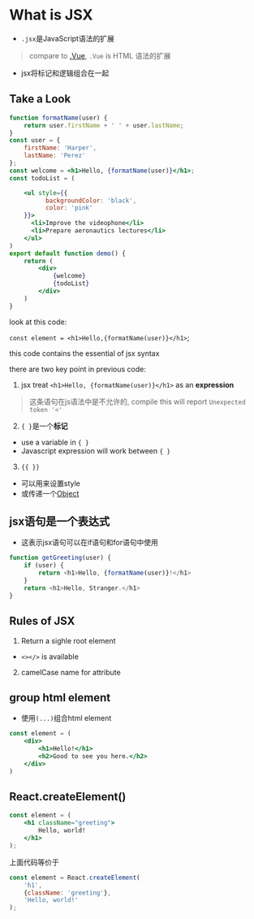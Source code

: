 # What is JSX

- `.jsx`是JavaScript语法的扩展

> compare to [.Vue](Vue.md), `.Vue` is HTML 语法的扩展

- jsx将标记和逻辑组合在一起

## Take a Look

```jsx
function formatName(user) {
    return user.firstName + ' ' + user.lastName;
}
const user = {
    firstName: 'Harper',
    lastName: 'Perez'
};
const welcome = <h1>Hello, {formatName(user)}</h1>;
const todoList = (

    <ul style={{
          backgroundColor: 'black',
          color: 'pink'
    }}>
      <li>Improve the videophone</li>
      <li>Prepare aeronautics lectures</li>
    </ul>
)
export default function demo() {
    return (
        <div>
            {welcome}
            {todoList}
        </div>
    )
}
```

look at this code:

`const element = <h1>Hello,{formatName(user)}</h1>`;

this code contains the essential of jsx syntax

there are two key point in previous code:

1. jsx treat `<h1>Hello, {formatName(user)}</h1>` as an **expression**

> 这条语句在js语法中是不允许的, compile this will report `Unexpected token '<'`

2. `{ }`是一个**标记** 

- use a variable in `{ }`
- Javascript expression will work between `{ }`

3. `{{ }}`

- 可以用来设置style
- 或传递一个[Object](JavaScript_Object.md)


## jsx语句是一个表达式

- 这表示jsx语句可以在if语句和for语句中使用

```js
function getGreeting(user) {
    if (user) {
        return <h1>Hello, {formatName(user)}!</h1>
    }
    return <h1>Hello, Stranger.</h1>
}
```

## Rules of JSX

1. Return a sighle root element

- `<></>` is available

2. camelCase name for attribute

## group html element

- 使用`(...)`组合html element

```jsx
const element = (
    <div>
        <h1>Hello!</h1>
        <h2>Good to see you here.</h2>
    </div>
)
```

## React.createElement()

```jsx
const element = (
    <h1 className="greeting">
        Hello, world!
    </h1>
);
```

上面代码等价于

```jsx
const element = React.createElement(
    'h1',
    {className: 'greeting'},
    'Hello, world!'
);
```

